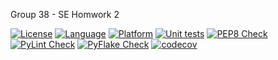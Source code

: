 Group 38 - SE Homwork 2

[![License](https://img.shields.io/badge/License-Apache_2.0-blue.svg)](https://opensource.org/licenses/Apache-2.0)
[![Language](https://img.shields.io/badge/Python-FFD43B?style=for-the-badge&logo=python&logoColor=blue)](https://www.python.org/)
[![Platform](https://img.shields.io/badge/Linux-FCC624?style=for-the-badge&logo=linux&logoColor=black)](https://www.linux.org/)
[![Unit tests](https://github.com/GradHackersGuild/se-homework-2/actions/workflows/unit-test-cases.yml/badge.svg)](https://github.com/GradHackersGuild/se-homework-2/actions/workflows/unit-test-cases.yml)
[![PEP8 Check](https://github.com/GradHackersGuild/se-homework-2/actions/workflows/autopep.yml/badge.svg)](https://github.com/GradHackersGuild/se-homework-2/actions/workflows/autopep.yml)
[![PyLint Check](https://github.com/GradHackersGuild/se-homework-2/actions/workflows/pylint.yml/badge.svg)](https://github.com/GradHackersGuild/se-homework-2/actions/workflows/pylint.yml)
[![PyFlake Check](https://github.com/GradHackersGuild/se-homework-2/actions/workflows/pyflake.yml/badge.svg)](https://github.com/GradHackersGuild/se-homework-2/actions/workflows/pyflake.yml)
[![codecov](https://codecov.io/gh/GradHackersGuild/se-homework-2/graph/badge.svg?token=8RXQY068G7)](https://codecov.io/gh/GradHackersGuild/se-homework-2)
